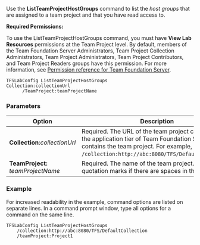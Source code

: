 
Use the **ListTeamProjectHostGroups** command to list the *host groups* that are assigned to a team project
and that you have read access to.

**Required Permissions:**

To use the ListTeamProjectHostGroups command, you must have **View Lab
Resources** permissions at the Team Project level. By default, members
of the Team Foundation Server Administrators, Team Project Collection
Administrators, Team Project Administrators, Team Project Contributors,
and Team Project Readers groups have this permission. For more
information, see [Permission reference for Team Foundation Server](../../../setup-admin/permissions.md).


    TFSLabConfig ListTeamProjectHostGroups
    Collection:collectionUrl
          /TeamProject:teamProjectName

### Parameters


| Option | Description |
| --- | --- |
| **Collection**:*collectionUrl* | Required. The URL of the team project collection on the application tier of Team Foundation Server that contains the team project. For example, ```/collection:http://abc:8080/TFS/DefaultCollection```.  |
| **TeamProject:**  *teamProjectName* | Required. The name of the team project. Use quotation marks if there are spaces in the name. |

### Example

For increased readability in the example, command options are listed on
separate lines. In a command prompt window, type all options for a
command on the same line.

    TFSLabConfig ListTeamProjectHostGroups
        /collection:http://abc:8080/TFS/DefaultCollection
        /teamProject:Project1
